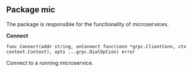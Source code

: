 ## Package mic
The package is responsible for the functionality of microservices.

__Connect__
```
func Connect(addr string, onConnect func(conn *grpc.ClientConn, ctx context.Context), opts ...grpc.DialOption) error
```
Connect to a running microservice.